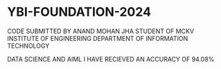 # YBI-FOUNDATION-2024

CODE SUBMITTED BY ANAND MOHAN JHA
STUDENT OF MCKV INSTITUTE OF ENGINEERING 
        DEPARTMENT OF INFORMATION TECHNOLOGY

DATA SCIENCE AND AIML
I HAVE RECIEVED AN ACCURACY OF 94.08%
